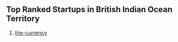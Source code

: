 ## Top Ranked Startups in British Indian Ocean Territory

1. [the-currency](http://www.startupranking.com/the-currency)

